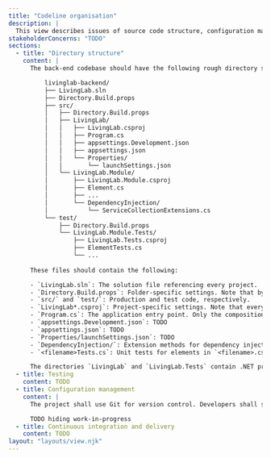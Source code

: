 ```yaml
---
title: "Codeline organisation"
description: |
  This view describes issues of source code structure, configuration management, testing, and continuous integration and delivery.
stakeholderConcerns: "TODO"
sections:
  - title: "Directory structure"
    content: |
      The back-end codebase should have the following rough directory structure:

          livinglab-backend/
          ├── LivingLab.sln
          ├── Directory.Build.props
          ├── src/
          │   ├── Directory.Build.props
          │   ├── LivingLab/
          │   │   ├── LivingLab.csproj
          │   │   ├── Program.cs
          │   │   ├── appsettings.Development.json
          │   │   ├── appsettings.json
          │   │   └── Properties/
          │   │       └── launchSettings.json
          │   └── LivingLab.Module/
          │       ├── LivingLab.Module.csproj
          │       ├── Element.cs
          │       ├── ...
          │       └── DependencyInjection/
          │           └── ServiceCollectionExtensions.cs
          └── test/
              ├── Directory.Build.props
              └── LivingLab.Module.Tests/
                  ├── LivingLab.Tests.csproj
                  ├── ElementTests.cs
                  └── ...
      
      These files should contain the following:

      - `LivingLab.sln`: The solution file referencing every project.
      - `Directory.Build.props`: Folder-specific settings. Note that by default, only the most specific (i.e., most deeply nested in the directory hierarchy) such file is read, cf. [Microsoft's documentation](https://learn.microsoft.com/en-us/visualstudio/msbuild/customize-by-directory#use-case-multi-level-merging).
      - `src/` and `test/`: Production and test code, respectively.
      - `LivingLab*.csproj`: Project-specific settings. Note that every project (both in `src` and `test`) should reference the composition root (the `LivingLab` project), and that the composition root should reference every project in `src` (cf. the [module structure](/views/development/module-structure/)).
      - `Program.cs`: The application entry point. Only the composition root should contain an entry point.
      - `appsettings.Development.json`: TODO
      - `appsettings.json`: TODO
      - `Properties/launchSettings.json`: TODO
      - `DependencyInjection/`: Extension methods for dependency injection. Only relevant outside the composition root. TODO more details?
      - `<filename>Tests.cs`: Unit tests for elements in `<filename>.cs`.

      The directories `LivingLab` and `LivingLab.Tests` contain .NET projects, and the solution file `LivingLab.sln` should reference both projects.
  - title: Testing
    content: TODO
  - title: Configuration management
    content: |
      The project shall use Git for version control. Developers shall strive to integrate changes to the mainline branch as soon as their code is healthy (that is, they shall perform continuous integration, cf. {% cite 'fowler-ci' %}). Additional branches are allowed in personal workspaces of developers, as long as these are continuously merged with the mainline branch. Note that semi-integration, i.e., developers regularly pulling changes from mainline, is not sufficient, cf. {% cite 'fowler-ci' %}.

      TODO hiding work-in-progress
  - title: Continuous integration and delivery
    content: TODO
layout: "layouts/view.njk"
---
```

